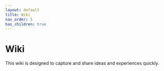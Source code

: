```yaml
---
layout: default
title: Wiki
nav_order: 5
has_children: true
---
```


# Wiki

This wiki is designed to capture and share ideas and experiences quickly.
